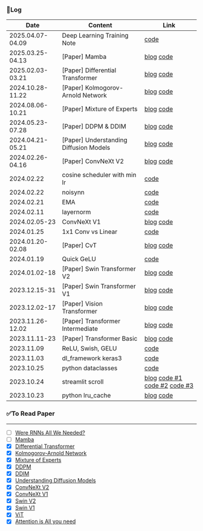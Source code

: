 ### 📝Log
| Date             | Content                              | Link |
|------------------|----------------------------------------|------|
| 2025.04.07-04.09 | Deep Learning Training Note            | [code](/python/dl_training_note.ipynb) |
| 2025.03.25-04.13 | [Paper] Mamba                          | [blog](https://brunch.co.kr/@leadbreak/25) [code](/algorithm/11.Mamba) |
| 2025.02.03-03.21 | [Paper] Differential Transformer       | [blog](https://brunch.co.kr/@leadbreak/22) [code](/algorithm/10.Diff_transformer) |
| 2024.10.28-11.22 | [Paper] Kolmogorov-Arnold Network      | [blog](https://brunch.co.kr/@leadbreak/24) [code](/algorithm/09.KAN/) |
| 2024.08.06-10.21 | [Paper] Mixture of Experts             | [blog](https://brunch.co.kr/@leadbreak/23) [code](/algorithm/08.MoE/) |
| 2024.05.23-07.28 | [Paper] DDPM & DDIM                    | [blog](https://brunch.co.kr/@leadbreak/21) [code](/algorithm/07.diffusion/) |
| 2024.04.21-05.21 | [Paper] Understanding Diffusion Models | [blog](https://brunch.co.kr/@leadbreak/20) [code](/algorithm/07.diffusion/01.Variational_AutoEncoder.ipynb) |
| 2024.02.26-04.16 | [Paper] ConvNeXt V2                    | [blog](https://brunch.co.kr/@leadbreak/19) [code](/algorithm/06.ConvNext/v2) |
| 2024.02.22       | cosine scheduler with min lr           | [code](/note/cosine_scheduler_with_lowerLimit.ipynb) |
| 2024.02.22       | noisynn                                | [code](/note/noisynn.ipynb) |
| 2024.02.21       | EMA                                    | [code](/note/ema.ipynb) |
| 2024.02.11       | layernorm                              | [code](/note/layernorm.ipynb) |
| 2024.02.05-23    | ConvNeXt V1                            | [blog](https://brunch.co.kr/@leadbreak/17) [code](/algorithm/06.ConvNext/v1) |
| 2024.01.25       | 1x1 Conv vs Linear                     | [code](/note/pointwise_conv.ipynb) |
| 2024.01.20-02.08 | [Paper] CvT                            | [blog](https://brunch.co.kr/@leadbreak/15) [code](/algorithm/05.CvT/) |
| 2024.01.19       | Quick GeLU                             | [code](/note/quick_gelu.ipynb) |
| 2024.01.02-18    | [Paper] Swin Transformer V2            | [blog](https://brunch.co.kr/@leadbreak/14) [code](/algorithm/04.Swin/) |
| 2023.12.15-31    | [Paper] Swin Transformer V1            | [blog](https://brunch.co.kr/@leadbreak/13) [code](/algorithm/04.Swin/) |
| 2023.12.02-17    | [Paper] Vision Transformer             | [blog](https://brunch.co.kr/@leadbreak/12) [code](/algorithm/03.ViT/) |
| 2023.11.26-12.02 | [Paper] Transformer Intermediate       | [blog](https://brunch.co.kr/@leadbreak/11) [code](/algorithm/02.transformer_intermediate/) |
| 2023.11.11-23    | [Paper] Transformer Basic              | [blog](https://brunch.co.kr/@leadbreak/10) [code](/algorithm/01.transformer_introduce/01.transformer_introduce.ipynb)|
| 2023.11.09       | ReLU, Swish, GELU                      | [code](/note/activation.ipynb) |
| 2023.11.03       | dl_framework keras3                    | [code](/dl_framework/keras3.ipynb) |
| 2023.10.25       | python dataclasses                     | [code](/python/dataclass_study.ipynb) |
| 2023.10.24       | streamlit scroll                       | [blog](https://brunch.co.kr/@leadbreak/9) [code #1](/streamlit/scroll_1st.py) [code #2](/streamlit/scroll_2nd.py) [code #3](/streamlit/scroll_3rd.py) |
| 2023.10.23       | python lru_cache                       | [blog](https://brunch.co.kr/@leadbreak/8) [code](/python/lru_study.ipynb) |

### ✅To Read Paper
---
- [ ] [Were RNNs All We Needed?](https://arxiv.org/html/2410.01201v1)
- [ ] [Mamba](https://arxiv.org/abs/2312.00752)
- [X] [Differential Transformer](https://arxiv.org/abs/2410.05258)
- [X] [Kolmogorov-Arnold Network]( https://arxiv.org/pdf/2404.19756)
- [X] [Mixture of Experts](https://arxiv.org/pdf/2407.06204)
- [X] [DDPM](https://arxiv.org/abs/2006.11239)
- [X] [DDIM](https://search.yahoo.com/search?fr=mcafee&type=E210KR91214G0&p=ddim+paper)
- [X] [Understanding Diffusion Models](https://arxiv.org/abs/2208.11970)
- [X] [ConvNeXt V2](https://arxiv.org/abs/2301.00808)
- [X] [ConvNeXt V1](https://arxiv.org/abs/2201.03545)
- [X] [Swin V2](https://arxiv.org/abs/2111.09883)
- [X] [Swin V1](https://arxiv.org/abs/2103.14030)
- [X] [ViT](https://arxiv.org/abs/2010.11929)
- [X] [Attention is All you need](https://arxiv.org/abs/1706.03762)
